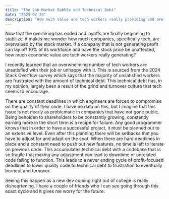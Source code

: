 ```yaml
---
title: "The Job Market Bubble and Technical Debt"
date: "2023-07-29"
description: "How much value are tech workers really providing and are we treating them properly?"
---
```


Now that the overhiring has ended and layoffs are finally beginning to stabilize, it makes me wonder how much companies, specifically tech, are overvalued by the stock market.
If a company that is not generating profit can lay off 10% of its workforce and have the stock price be unaffected, how much economic value are tech workers really generating?

I recently learned that an overwhelming number of tech workers are unsatisfied with their job or unhappy with it. This is sourced from the 2024 Stack Overflow survey which
says that the majority of unsatisfied workers are frustrated with the amount of technical debt. This technical debt has, in my opinion, largely been a result of the grind and turnover culture
that tech seems to encourage. 

There are constant deadlines in which engineers are forced to compromise on the quality of their code. I have no data on this, but I imagine that
this issue is not nearly as problematic in companies that have not gone public. Being beholden to shareholders to be constantly growing, constantly earning more in the short term
is a recipe for failure. Any good programmer knows that in order to have a successful project, it must be planned out to an extensive level. Even after this planning there will
be setbacks that you have to adjust for and adapt on the spot. When there are hard deadlines in place and a constant need to push out new features, no time is left to 
iterate on previous code. This accumulates technical debt with a codebase that is so fragile that making any adjustment can lead to downtime or unrelated code failing to function. 
This leads to a never ending cycle of profit-focused deadlines to lower quality code to technical debt to frustration to eventually burnout and turnover.

Seeing this happen as a new dev coming right out of college is really disheartening. I have a couple of friends who I can see going through this exact cycle and it gives me worry for the future.